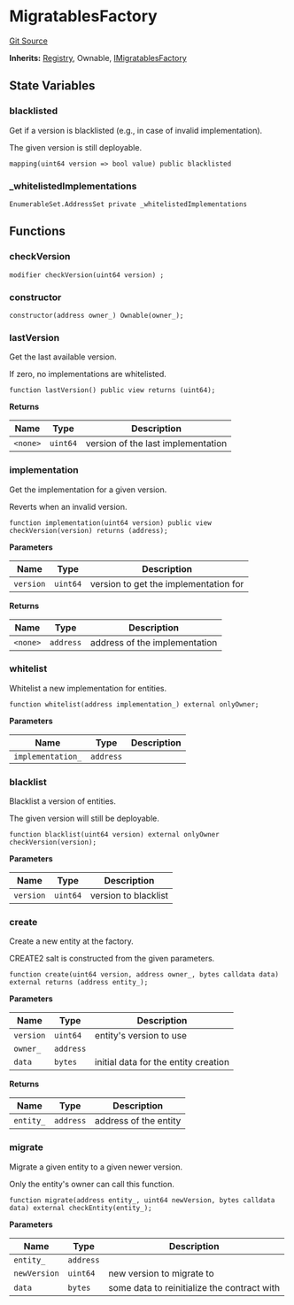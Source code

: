 # MigratablesFactory
[Git Source](https://github.com/symbioticfi/core/blob/454f363c3e06eeffbe2515756b914d72c84b8ae4/src/contracts/common/MigratablesFactory.sol)

**Inherits:**
[Registry](/Users/andreikorokhov/symbiotic/core/docs/autogen/src/src/contracts/common/Registry.sol/abstract.Registry.md), Ownable, [IMigratablesFactory](/Users/andreikorokhov/symbiotic/core/docs/autogen/src/src/interfaces/common/IMigratablesFactory.sol/interface.IMigratablesFactory.md)


## State Variables
### blacklisted
Get if a version is blacklisted (e.g., in case of invalid implementation).

The given version is still deployable.


```solidity
mapping(uint64 version => bool value) public blacklisted
```


### _whitelistedImplementations

```solidity
EnumerableSet.AddressSet private _whitelistedImplementations
```


## Functions
### checkVersion


```solidity
modifier checkVersion(uint64 version) ;
```

### constructor


```solidity
constructor(address owner_) Ownable(owner_);
```

### lastVersion

Get the last available version.

If zero, no implementations are whitelisted.


```solidity
function lastVersion() public view returns (uint64);
```
**Returns**

|Name|Type|Description|
|----|----|-----------|
|`<none>`|`uint64`|version of the last implementation|


### implementation

Get the implementation for a given version.

Reverts when an invalid version.


```solidity
function implementation(uint64 version) public view checkVersion(version) returns (address);
```
**Parameters**

|Name|Type|Description|
|----|----|-----------|
|`version`|`uint64`|version to get the implementation for|

**Returns**

|Name|Type|Description|
|----|----|-----------|
|`<none>`|`address`|address of the implementation|


### whitelist

Whitelist a new implementation for entities.


```solidity
function whitelist(address implementation_) external onlyOwner;
```
**Parameters**

|Name|Type|Description|
|----|----|-----------|
|`implementation_`|`address`||


### blacklist

Blacklist a version of entities.

The given version will still be deployable.


```solidity
function blacklist(uint64 version) external onlyOwner checkVersion(version);
```
**Parameters**

|Name|Type|Description|
|----|----|-----------|
|`version`|`uint64`|version to blacklist|


### create

Create a new entity at the factory.

CREATE2 salt is constructed from the given parameters.


```solidity
function create(uint64 version, address owner_, bytes calldata data) external returns (address entity_);
```
**Parameters**

|Name|Type|Description|
|----|----|-----------|
|`version`|`uint64`|entity's version to use|
|`owner_`|`address`||
|`data`|`bytes`|initial data for the entity creation|

**Returns**

|Name|Type|Description|
|----|----|-----------|
|`entity_`|`address`|address of the entity|


### migrate

Migrate a given entity to a given newer version.

Only the entity's owner can call this function.


```solidity
function migrate(address entity_, uint64 newVersion, bytes calldata data) external checkEntity(entity_);
```
**Parameters**

|Name|Type|Description|
|----|----|-----------|
|`entity_`|`address`||
|`newVersion`|`uint64`|new version to migrate to|
|`data`|`bytes`|some data to reinitialize the contract with|



